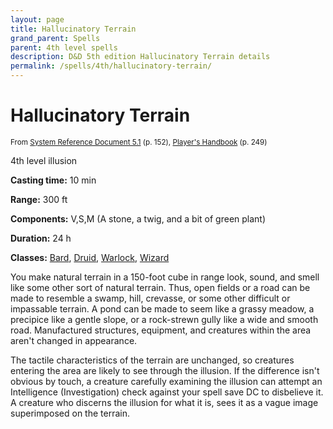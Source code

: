 ```yaml
---
layout: page
title: Hallucinatory Terrain
grand_parent: Spells
parent: 4th level spells 
description: D&D 5th edition Hallucinatory Terrain details
permalink: /spells/4th/hallucinatory-terrain/
---
```


# Hallucinatory Terrain

<small>From <a target="_blank" href="https://media.wizards.com/2016/downloads/DND/SRD-OGL_V5.1.pdf">System Reference Document 5.1</a> (p. 152), <a target="_blank" href="https://dnd.wizards.com/products/tabletop-games/rpg-products/rpg_playershandbook">Player's Handbook</a> (p. 249)</small>


4th level illusion

**Casting time:** 10 min

**Range:** 300 ft

**Components:** V,S,M (A stone, a twig, and a bit of green plant)

**Duration:** 24 h

**Classes:** [Bard](/classes/bard/), [Druid](/classes/druid/), [Warlock](/classes/warlock/), [Wizard](/classes/wizard/)

You make natural terrain in a 150-foot cube in range look, sound, and smell like some other sort of natural terrain. Thus, open fields or a road can be made to resemble a swamp, hill, crevasse, or some other difficult or impassable terrain. A pond can be made to seem like a grassy meadow, a precipice like a gentle slope, or a rock-strewn gully like a wide and smooth road. Manufactured structures, equipment, and creatures within the area aren't changed in appearance.

   The tactile characteristics of the terrain are unchanged, so creatures entering the area are likely to see through the illusion. If the difference isn't obvious by touch, a creature carefully examining the illusion can attempt an Intelligence (Investigation) check against your spell save DC to disbelieve it. A creature who discerns the illusion for what it is, sees it as a vague image superimposed on the terrain.